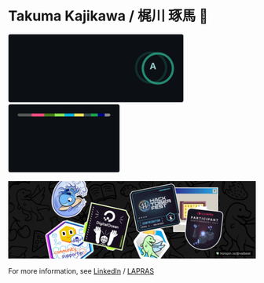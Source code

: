 # Takuma Kajikawa / 梶川 琢馬 🦄 

<img alt="stats" height="140px" src="./images/github-readme-stats/api.svg" /><img alt="top langs" height="140px" src="/.github/assets/github-readme-stats/top-langs.svg" />

<a href="https://holopin.io/@valbeat"><img width="580px" alt="holopin profile" src="/.github/assets/holopin/badges.png" /></a>  

For more information, see [LinkedIn](https://www.linkedin.com/in/takuma-kajikawa-bb2b4986) / [LAPRAS](https://lapras.com/public/GWMZACW)
